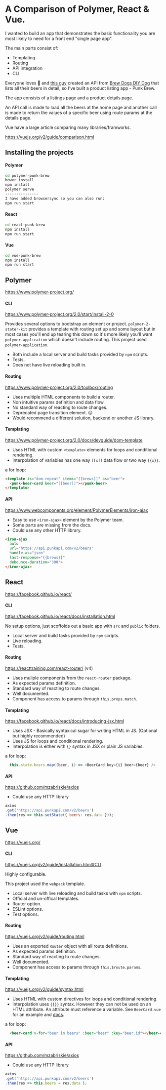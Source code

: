 # A Comparison of Polymer, React & Vue.
I wanted to build an app that demonstrates the basic functionality you are most likely to need for a front end "single page app".

The main parts consist of:
- Templating
- Routing
- API integration
- CLI

Everyone loves :beer: and [this guy](https://github.com/samjbmason/punkapi-db) created an API from [Brew Dogs DIY Dog](https://www.brewdog.com/diydog) that lists all their beers in detail, so I've built a product listing app - Punk Brew.

The app consists of a listings page and a product details page.

An API call is made to load all the beers at the home page and another call is made to return the values
of a specific beer using route params at the details page.

Vue have a large article comparing many libraries/framworks.

https://vuejs.org/v2/guide/comparison.html


## Installing the projects
#### Polymer
```bash
cd polymer-punk-brew
bower install
npm install
polymer serve
---------------
I have added browsersync so you can also run:
npm run start
```

#### React
```bash
cd react-punk-brew
npm install
npm run start
```

#### Vue
```bash
cd vue-punk-brew
npm install
npm run start
```





## Polymer
https://www.polymer-project.org/

#### CLI
https://www.polymer-project.org/2.0/start/install-2-0

Provides several options to bootstrap an element or project.
`polymer-2-stater-kit` provides a template with routing set up and some layout but in most cases you'll end up tearing this down so it's more likely you'll want `polymer-application` which doesn't include routing.
This project used `polymer-application`.

- Both include a local server and build tasks provided by `npm` scripts.
- Tests.
- Does not have live reloading built in.

#### Routing
https://www.polymer-project.org/2.0/toolbox/routing
- Uses multiple HTML components to build a router.
- Non intuitive params definition and data flow.
- No standard way of reacting to route changes.
- Deprecated page transition element. 😔
- Would recommend a different solution, backend or another JS library.

#### Templating
https://www.polymer-project.org/2.0/docs/devguide/dom-template

- Uses HTML with custom `<template>` elements for loops and conditional rendering.
- Interpolation of variables has one way `[[x]]` data flow or two way `{{x}}`.

a for loop:
```HTML
<template is="dom-repeat" items="[[brews]]" as="beer">
  <punk-beer-card beer="[[beer]]"></punk-beer>
</template>
```

#### API
https://www.webcomponents.org/element/PolymerElements/iron-ajax

- Easy to use `<iron-ajax>` element by the Polymer team.
- Some parts are missing from the docs.
- Could use any other HTTP library.

```HTML    
<iron-ajax
  auto
  url="https://api.punkapi.com/v2/beers"
  handle-as="json"
  last-response="{{brews}}"
  debounce-duration="300">
</iron-ajax>
```





## React
https://facebook.github.io/react/

#### CLI
https://facebook.github.io/react/docs/installation.html

No setup options, just scoffolds out a basic app with `src` and `public` folders.
- Local server and build tasks provided by `npm` scripts.
- Live reloading.
- Tests.

#### Routing
https://reacttraining.com/react-router/ (v4)
- Uses muliple components from the `react-router` package.
- As expected params definition.
- Standard way of reacting to route changes.
- Well documented.
- Component has access to params through `this.props.match`.

#### Templating
https://facebook.github.io/react/docs/introducing-jsx.html

- Uses JSX - Basically syntaxical sugar for writing HTML in JS. (Optional but highly recommended)
- Uses JS for loops and conditional rendering.
- Interpolation is either with `{}` syntax in JSX or plain JS variables.

a for loop:
```javascript
  this.state.beers.map((beer, i) => <BeerCard key={i} beer={beer} />
```

#### API
https://github.com/mzabriskie/axios

- Could use any HTTP library

```javascript
axios
.get('https://api.punkapi.com/v2/beers')
.then(res => this.setState({ beers: res.data }));
```





## Vue
https://vuejs.org/

#### CLI
https://vuejs.org/v2/guide/installation.html#CLI

Highly configurable.

This project used the `webpack` template.

- Local server with live reloading and build tasks with `npm` scripts.
- Official and un-offical templates.
- Router option.
- ESLint options.
- Test options.

#### Routing
https://vuejs.org/v2/guide/routing.html
- Uses an exported `Router` object with all route definitions.
- As expected params definition.
- Standard way of reacting to route changes.
- Well documented.
- Component has access to params through `this.$route.params`.

#### Templating
https://vuejs.org/v2/guide/syntax.html

- Uses HTML with custom directives for loops and conditional rendering.
- Interpolation uses `{{}}` syntax. However they can not be used on an HTML attribute. An attribute must reference a variable. See `BeerCard.vue` for an example and [docs](https://vuejs.org/v2/guide/syntax.html#Attributes).

a for loop:
```HTML
  <beer-card v-for="beer in beers" :beer="beer" :key="beer.id"></beer-card>
```

#### API
https://github.com/mzabriskie/axios

- Could use any HTTP library

```javascript
axios
.get('https://api.punkapi.com/v2/beers')
.then(res => this.beers = res.data );
```
